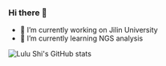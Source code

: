 ### Hi there 👋

- 🔭 I’m currently working on Jilin University
- 🌱 I’m currently learning NGS analysis

![Lulu Shi's GitHub stats](https://github-readme-stats.vercel.app/api?username=Crazzy-Rabbit&show_icons=true&theme=radical)
<!--
**Crazzy-Rabbit/Crazzy-Rabbit** is a ✨ _special_ ✨ repository because its `README.md` (this file) appears on your GitHub profile.

Here are some ideas to get you started:

- 🔭 I’m currently working on Jilin University
- 🌱 I’m currently learning NGS analysis
- 👯 I’m looking to collaborate on ...
- 🤔 I’m looking for help with ...
- 💬 Ask me about ...
- 📫 How to reach me: ...
- 😄 Pronouns: ...
- ⚡ Fun fact: ...

-->
